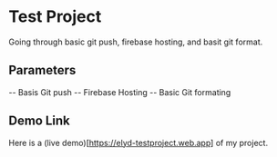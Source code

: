 # Test Project
Going through basic git push, firebase hosting, and basit git format.

## Parameters
-- Basis Git push
-- Firebase Hosting
-- Basic Git formating

## Demo Link
Here is a (live demo)[https://elyd-testproject.web.app] of my project.
